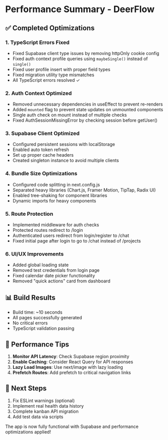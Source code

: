 # Performance Summary - DeerFlow

## ✅ Completed Optimizations

### 1. **TypeScript Errors Fixed**
- Fixed Supabase client type issues by removing httpOnly cookie config
- Fixed auth context profile queries using `maybeSingle()` instead of `single()`
- Fixed user profile insert with proper field types
- Fixed migration utility type mismatches
- All TypeScript errors resolved ✓

### 2. **Auth Context Optimized** 
- Removed unnecessary dependencies in useEffect to prevent re-renders
- Added `mounted` flag to prevent state updates on unmounted components
- Single auth check on mount instead of multiple checks
- Fixed AuthSessionMissingError by checking session before getUser()

### 3. **Supabase Client Optimized**
- Configured persistent sessions with localStorage
- Enabled auto token refresh
- Set up proper cache headers
- Created singleton instance to avoid multiple clients

### 4. **Bundle Size Optimizations**
- Configured code splitting in next.config.js
- Separated heavy libraries (Chart.js, Framer Motion, TipTap, Radix UI)
- Enabled tree-shaking for component libraries
- Dynamic imports for heavy components

### 5. **Route Protection**
- Implemented middleware for auth checks
- Protected routes redirect to /login
- Authenticated users redirect from login/register to /chat
- Fixed initial page after login to go to /chat instead of /projects

### 6. **UI/UX Improvements**
- Added global loading state
- Removed test credentials from login page
- Fixed calendar date picker functionality
- Removed "quick actions" card from dashboard

## 📊 Build Results

- Build time: ~10 seconds
- All pages successfully generated
- No critical errors
- TypeScript validation passing

## 🚀 Performance Tips

1. **Monitor API Latency**: Check Supabase region proximity
2. **Enable Caching**: Consider React Query for API responses
3. **Lazy Load Images**: Use next/image with lazy loading
4. **Prefetch Routes**: Add prefetch to critical navigation links

## 🔄 Next Steps

1. Fix ESLint warnings (optional)
2. Implement real health data history
3. Complete kanban API migration
4. Add test data via scripts

The app is now fully functional with Supabase and performance optimizations applied!
